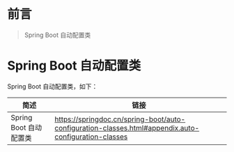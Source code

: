 # 前言

> Spring Boot 自动配置类

# Spring Boot 自动配置类

Spring Boot 自动配置类，如下：

 **简述**                       | **链接**                                                      
------------------------------|-------------------------------------------------------------
 Spring Boot 自动配置类    | https://springdoc.cn/spring-boot/auto-configuration-classes.html#appendix.auto-configuration-classes